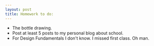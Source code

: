 ```yaml
---
layout: post
title: Homework to do:
---
```


<ul>
<li>The bottle drawing.</li>
<li>Post at least 5 posts to my personal blog about school.</li>
<li>For Design Fundamentals I don't know. I missed first class. Oh man.</li>
</ul>
